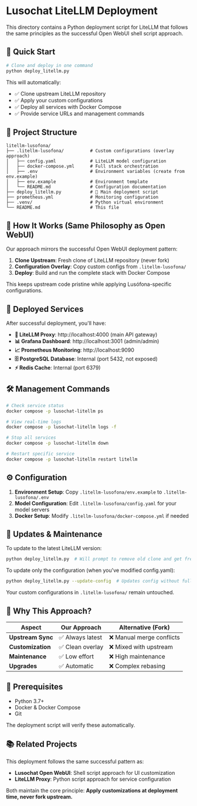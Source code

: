 # Lusochat LiteLLM Deployment

This directory contains a Python deployment script for LiteLLM that follows the same principles as the successful Open WebUI shell script approach.

## 🚀 Quick Start

```bash
# Clone and deploy in one command
python deploy_litellm.py
```

This will automatically:
- ✅ Clone upstream LiteLLM repository
- ✅ Apply your custom configurations  
- ✅ Deploy all services with Docker Compose
- ✅ Provide service URLs and management commands

## 📁 Project Structure

```
litellm-lusofona/
├── .litellm-lusofona/          # Custom configurations (overlay approach)
│   ├── config.yaml             # LiteLLM model configuration
│   ├── docker-compose.yml      # Full stack orchestration
│   ├── .env                    # Environment variables (create from env.example)
│   ├── env.example             # Environment template
│   └── README.md               # Configuration documentation
├── deploy_litellm.py           # 🚀 Main deployment script
├── prometheus.yml              # Monitoring configuration
├── .venv/                      # Python virtual environment
└── README.md                   # This file
```

## 🔧 How It Works (Same Philosophy as Open WebUI)

Our approach mirrors the successful Open WebUI deployment pattern:

1. **Clone Upstream**: Fresh clone of LiteLLM repository (never fork)
2. **Configuration Overlay**: Copy custom configs from `.litellm-lusofona/`
3. **Deploy**: Build and run the complete stack with Docker Compose

This keeps upstream code pristine while applying Lusófona-specific configurations.

## 🌟 Deployed Services

After successful deployment, you'll have:

- **🤖 LiteLLM Proxy**: http://localhost:4000 (main API gateway)
- **📊 Grafana Dashboard**: http://localhost:3001 (admin/admin)
- **📈 Prometheus Monitoring**: http://localhost:9090
- **🗄️ PostgreSQL Database**: Internal (port 5432, not exposed)
- **⚡ Redis Cache**: Internal (port 6379)

## 🛠️ Management Commands

```bash
# Check service status
docker compose -p lusochat-litellm ps

# View real-time logs
docker compose -p lusochat-litellm logs -f

# Stop all services
docker compose -p lusochat-litellm down

# Restart specific service
docker compose -p lusochat-litellm restart litellm
```

## ⚙️ Configuration

1. **Environment Setup**: Copy `.litellm-lusofona/env.example` to `.litellm-lusofona/.env`
2. **Model Configuration**: Edit `.litellm-lusofona/config.yaml` for your model servers
3. **Docker Setup**: Modify `.litellm-lusofona/docker-compose.yml` if needed

## 🔄 Updates & Maintenance

To update to the latest LiteLLM version:
```bash
python deploy_litellm.py  # Will prompt to remove old clone and get fresh upstream
```

To update only the configuration (when you've modified config.yaml):
```bash
python deploy_litellm.py --update-config  # Updates config without full redeployment
```

Your custom configurations in `.litellm-lusofona/` remain untouched.

## 🎯 Why This Approach?

| Aspect | Our Approach | Alternative (Fork) |
|--------|-------------|-------------------|
| **Upstream Sync** | ✅ Always latest | ❌ Manual merge conflicts |
| **Customization** | ✅ Clean overlay | ❌ Mixed with upstream |
| **Maintenance** | ✅ Low effort | ❌ High maintenance |
| **Upgrades** | ✅ Automatic | ❌ Complex rebasing |

## 🚦 Prerequisites

- Python 3.7+
- Docker & Docker Compose
- Git

The deployment script will verify these automatically.

## 📚 Related Projects

This deployment follows the same successful pattern as:
- **Lusochat Open WebUI**: Shell script approach for UI customization  
- **LiteLLM Proxy**: Python script approach for service configuration

Both maintain the core principle: **Apply customizations at deployment time, never fork upstream.** 